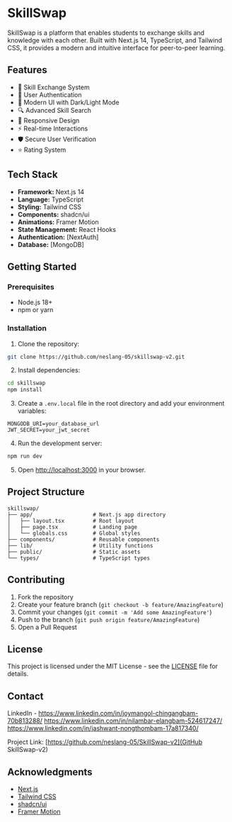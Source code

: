 
# SkillSwap

SkillSwap is a platform that enables students to exchange skills and knowledge with each other. Built with Next.js 14, TypeScript, and Tailwind CSS, it provides a modern and intuitive interface for peer-to-peer learning.

## Features

- 🔄 Skill Exchange System
- 👥 User Authentication
- 🎨 Modern UI with Dark/Light Mode
- 🔍 Advanced Skill Search
- 📱 Responsive Design
- ⚡ Real-time Interactions
- 🛡️ Secure User Verification
- ⭐ Rating System

## Tech Stack

- **Framework:** Next.js 14
- **Language:** TypeScript
- **Styling:** Tailwind CSS
- **Components:** shadcn/ui
- **Animations:** Framer Motion
- **State Management:** React Hooks
- **Authentication:** [NextAuth]
- **Database:** [MongoDB]

## Getting Started

### Prerequisites

- Node.js 18+ 
- npm or yarn

### Installation

1. Clone the repository:
```bash
git clone https://github.com/neslang-05/skillswap-v2.git
```

2. Install dependencies:
```bash
cd skillswap
npm install
```

3. Create a `.env.local` file in the root directory and add your environment variables:
```env
MONGODB_URI=your_database_url
JWT_SECRET=your_jwt_secret
```

4. Run the development server:
```bash
npm run dev
```

5. Open [http://localhost:3000](http://localhost:3000) in your browser.

## Project Structure

```
skillswap/
├── app/                   # Next.js app directory
│   ├── layout.tsx         # Root layout
│   ├── page.tsx           # Landing page
│   └── globals.css        # Global styles
├── components/            # Reusable components
├── lib/                   # Utility functions
├── public/                # Static assets
└── types/                 # TypeScript types
```


## Contributing

1. Fork the repository
2. Create your feature branch (`git checkout -b feature/AmazingFeature`)
3. Commit your changes (`git commit -m 'Add some AmazingFeature'`)
4. Push to the branch (`git push origin feature/AmazingFeature`)
5. Open a Pull Request

## License

This project is licensed under the MIT License - see the [LICENSE](LICENSE) file for details.

## Contact

LinkedIn -
 https://www.linkedin.com/in/joymangol-chingangbam-70b813288/ 
https://www.linkedin.com/in/nilambar-elangbam-524617247/
https://www.linkedin.com/in/jashwant-nongthombam-17a817340/

Project Link: [https://github.com/neslang-05/SkillSwap-v2](GitHub SkillSwap-v2)

## Acknowledgments

- [Next.js](https://nextjs.org/)
- [Tailwind CSS](https://tailwindcss.com/)
- [shadcn/ui](https://ui.shadcn.com/)
- [Framer Motion](https://www.framer.com/motion/)


